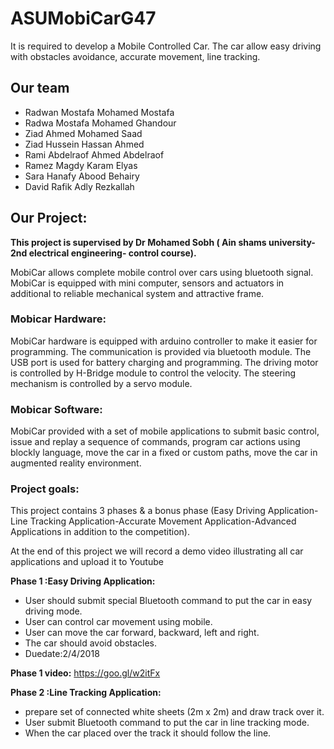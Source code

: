 # ASUMobiCarG47
It is required to develop a Mobile Controlled Car. The car allow easy driving with obstacles avoidance, accurate movement, line tracking.
## Our team
- Radwan Mostafa Mohamed Mostafa
- Radwa Mostafa Mohamed Ghandour
- Ziad Ahmed Mohamed Saad
- Ziad Hussein Hassan Ahmed
- Rami Abdelraof Ahmed Abdelraof
- Ramez Magdy Karam Elyas
- Sara Hanafy Abood Behairy
- David Rafik Adly Rezkallah
## Our Project:
**This project is supervised by Dr Mohamed Sobh ( Ain shams university- 2nd electrical engineering- control course).**

MobiCar allows complete mobile control over cars using
bluetooth signal. MobiCar is equipped with mini computer, sensors and actuators in additional to
reliable mechanical system and attractive frame.
### Mobicar Hardware:
MobiCar hardware is equipped with arduino controller to make it
easier for programming. The communication is provided via
bluetooth module. The USB port is used for battery charging and
programming. The driving motor is controlled by H-Bridge
module to control the velocity. The steering mechanism is
controlled by a servo module.
### Mobicar Software:
MobiCar provided with a set of mobile applications to submit basic control,
issue and replay a sequence of commands, program car actions using blockly
language, move the car in a fixed or custom paths, move the car in augmented
reality environment.
### Project goals:
This project contains 3 phases & a bonus phase
(Easy Driving Application-Line Tracking Application-Accurate Movement Application-Advanced Applications in addition to the competition).


At the end of this project we will record a demo video illustrating all car applications and upload it to Youtube


**Phase 1 :Easy Driving Application:**
- User should  submit special Bluetooth command to put the car in easy driving mode.
- User can control car movement using mobile.
- User can move the car forward, backward, left and right.
- The car should avoid obstacles. 
- Duedate:2/4/2018

**Phase 1 video:**
https://goo.gl/w2itFx


**Phase 2 :Line Tracking Application:**
- prepare set of connected white sheets (2m x 2m) and draw track over it.
- User submit Bluetooth command to put the car in line tracking mode.
- When the car placed over the track it should follow the line.
